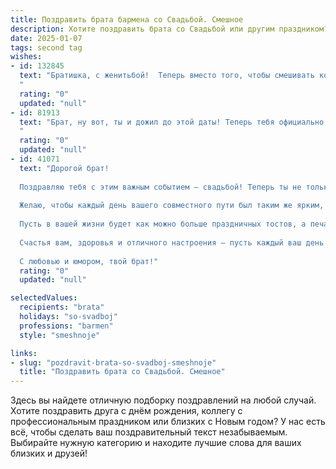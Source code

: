 ```yaml
---
title: Поздравить брата бармена со Свадьбой. Смешное
description: Хотите поздравить брата со Свадьбой или другим праздником? Наш ИИ создаст незабываемое поздравление, а вы обязательно выделитесь среди других.  
date: 2025-01-07
tags: second tag
wishes:
- id: 132845
  text: "Братишка, с женитьбой!  Теперь вместо того, чтобы смешивать коктейли за барной стойкой, ты будешь смешивать жизнь с… ну, ты понял!  Надеюсь, твой брачный коктейль будет не таким крепким, чтобы утром голова не раскалывалась от семейного счастья, а скорее, приятно пьянил  долго и счастливо!  За тебя и твою новоиспеченную супругу – да здравствует любовь (и пусть всегда найдется место для хорошего коктейля)!
  "
  rating: "0"
  updated: "null"
- id: 81913
  text: "Брат, ну вот, ты и дожил до этой даты! Теперь тебя официально можно называть \"Замужним барменом\". Только смотри, не забывай про своих фанатов - пусть молодожены тоже наслаждаются твоим фирменным коктейлем \"Тещин язык\"!
  "
  rating: "0"
  updated: "null"
- id: 41071
  text: "Дорогой брат!
  
  Поздравляю тебя с этим важным событием — свадьбой! Теперь ты не только мастер смешивать коктейли, но и мастер смешивать жизни двух людей!
  
  Желаю, чтобы каждый день вашего совместного пути был таким же ярким, как шоты с лимоном, и сладким, как маракуйя в твоих любимых напитках. Пусть ваша любовь бурлит, как газировка, а споры о том, кто будет мыть посуду, решаются без алкоголя — с волевым коктейлем из терпения и понимания!
  
  Пусть в вашей жизни будет как можно больше праздничных тостов, а печальных моментов — как минимум по одной капле, чтобы не переборщить!
  
  Счастья вам, здоровья и отличного настроения — пусть каждый ваш день будет как идеальный коктейль: сбалансированным, легким и всегда с добавлением ярких эмоций!
  
  С любовью и юмором, твой брат!"
  rating: "0"
  updated: "null"

selectedValues:
  recipients: "brata"
  holidays: "so-svadboj"
  professions: "barmen"
  style: "smeshnoje"

links:
- slug: "pozdravit-brata-so-svadboj-smeshnoje"
  title: "Поздравить брата со Свадьбой. Смешное"
---
```


Здесь вы найдете отличную подборку поздравлений на любой случай.
Хотите поздравить друга с днём рождения, коллегу с профессиональным праздником или близких с Новым годом? У нас есть всё, чтобы сделать ваш поздравительный текст незабываемым. Выбирайте нужную категорию и находите лучшие слова для ваших близких и друзей!
